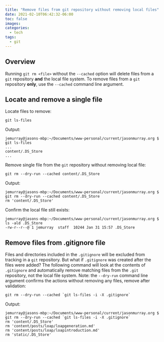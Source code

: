 ```yaml
---
title: "Remove files from git repository without removing local files"
date: 2021-02-10T06:42:32-06:00
toc: false
images:
categories:
  - tech
tags: 
  - git
---
```


## Overview

Running `git rm <file>` without the `--cached` option will delete files from a `git` repository **and** the local file system.  To remove files from a `git` repository **only**, use the `--cached` command line argument.

## Locate and remove a single file

Locate files to remove:

```text
git ls-files
```

Output:

```text
jemurray@jasons-mbp:~/Documents/www-personal/current/jasonmurray.org $ git ls-files
...
content/.DS_Store
...
```

Remove single file from the `git` repository without removing local file:

```text
git rm --dry-run --cached content/.DS_Store
```

Output:

```text
jemurray@jasons-mbp:~/Documents/www-personal/current/jasonmurray.org $ git rm --dry-run --cached content/.DS_Store
rm 'content/.DS_Store'
```

Confirm the local file still exists:

```text
jemurray@jasons-mbp:~/Documents/www-personal/current/jasonmurray.org $ ls -ald .DS_Store
-rw-r--r--@ 1 jemurray  staff  10244 Jan 31 15:57 .DS_Store
```

## Remove files from .gitignore file

Files and directories included in the `.gitignore` will be excluded from tracking in a `git` repository.   But what if `.gitignore` was created after the files were added?   The following command will look at the contents of `.gitignore` and automatically remove matching files from the `.git` repository, not the local file system.  Note: the `--dry-run` command line argument confirms the actions without removing any files, remove after validation:

```text
git rm --dry-run --cached `git ls-files -i -X .gitignore`
```

Output:

```text
jemurray@jasons-mbp:~/Documents/www-personal/current/jasonmurray.org $ git rm --dry-run --cached `git ls-files -i -X .gitignore`
rm 'content/.DS_Store'
rm 'content/posts/loap/loapgeneration.md'
rm 'content/posts/loap/loapintroduction.md'
rm 'static/.DS_Store'
```
